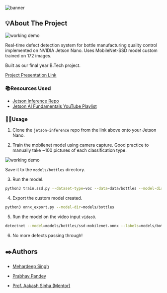 
![banner](https://i.postimg.cc/h43rKzPC/banner.png)
## 💡About The Project

![working demo](https://i.postimg.cc/ZKBLnbWJ/gif.gif)

Real-time defect detection system for bottle manufacturing quality control implemented on NVIDIA Jetson Nano. Uses MobileNet-SSD model custom trained on 172 images.

Built as our final year B.Tech project.

[Project Presentation Link](https://www.canva.com/design/DAGXYtXBucs/t_LgQQETgELRulF6xo6lvw/edit?utm_content=DAGXYtXBucs&utm_campaign=designshare&utm_medium=link2&utm_source=sharebutton)

### 📚Resources Used

- [Jetson Inference Repo](https://github.com/dusty-nv/jetson-inference)
- [Jetson AI Fundamentals YouTube Playlist](https://www.youtube.com/watch?v=QXIwdsyK7Rw&t=840s)

### 🏃‍♂️Usage

1. Clone the `jetson-inference` repo from the link above onto your Jetson Nano.

2. Train the mobilenet model using camera capture. Good practice to manually take ~100 pictures of each classification type.

![working demo](https://i.postimg.cc/cL5hLvm1/training.png)

Save it to the `models/bottles` directory.

3. Run the model.

```bash
python3 train.ssd.py --dataset-type=voc --data=data/bottles --model-dir=models/bottles --batch-size=2 --workers=1 --epochs=20
```

4. Export the custom model created.

```bash
python3 onnx_export.py --model-dir=models/bottles
```

5. Run the model on the video input `video0`.

```bash
detectnet --model=models/bottles/ssd-mobilenet.onnx --labels=models/bottles/labels.txt --input-blob=input_® --output-cvg=scores --output-bbox=boxes /dev/video0
```

6. No more defects passing through!


## ✒️Authors

- [Mehardeep Singh](https://github.com/PurpleBooth)
- [Prabhav Pandey](https://github.com/PrabhavPandey)

- [Prof. Aakash Sinha (Mentor)](https://www.linkedin.com/in/aakashsinha/)
